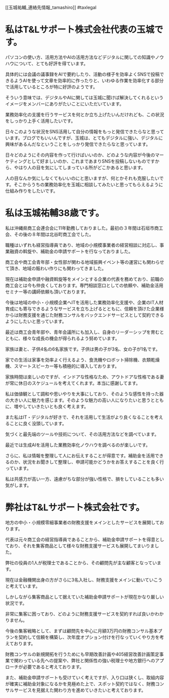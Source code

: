 [[玉城祐輔_連絡先情報_tamashiro]]
 #taxlegal
 

# 私はT&Lサポート株式会社代表の玉城です。

パソコンの使い方、活用方法やAIの活用方法などデジタルに関しての知識やノウハウについて、とても好評を得ています。

具体的には会議の議事録をAIで要約したり、活動の様子を効率よくSNSで投稿できるようAIを使って文章を効率的に作ったりと、いわゆる作業を効率化する部分で活用しているところが特に好評のようです。

そういう意味では、デジタルやAIに関しては玉城に聞けば解決してくれるというイメージをメンバーにありがたいことにいただいています。

業務効率化の支援を行うサービスを何とか立ち上げたいんだけれども、この状況をしっかり上手く活用したいです。

日々このような状況をSNS活用して自分の情報をもっと発信できたらなと思っています。ブログでもいいんですが、玉城は、とてもデジタルに強い、デジタルに興味があるんだなということをしっかり発信できたらなと思っています。

日々どのようにその内容を作って行けばいいのか、どのような内容が今後のマーケティングとして好ましいのか、これまであまりSNSを投稿しないものですから、やはり人の目を気にしてしまっている所がどこかあると思います。

人の目なんか気にしなくてもいいのにと思いますが、何とかそれも克服したいです。そこからうちの業務効率化を玉城に相談してみたいと思ってもらえるように仕組み作りをしたいです。


# 私は玉城祐輔38歳です。

私は沖縄県商工会連合会に11年勤務しておりました。最初の３年間は石垣市商工会、その後の８年間は北谷町商工会でした。

職種はいずれも経営指導員であり、地域の小規模事業者の経営相談に対応し、事業融資の斡旋や、補助金の申請サポートを行なっておりました。

商工会や商工会青年部・女性部が関わる地域振興イベント等の運営にも関わらせて頂き、地域の賑わい作りにも関わってきました。

現在は補助金申請や融資斡旋等をメインとする企業の代表を務めており、前職の商工会とは今も仲良くしております。専門相談窓口としての依頼や、補助金活用セミナー等の講師依頼も頂いております。

今後は地域の中小・小規模企業へITを活用した業務効率化支援や、企業のIT人材育成にも寄与できるようなサービスを立ち上げるとともに、信頼を頂けた企業様からは財務支援を通じた財務コンサルをバックエンドサービスとして契約できるようにしたいと思っています。

最近は商工会青年部や、青年会議所にも加入し、自身のリーダーシップを育むとともに、様々な成長の機会が得られるよう努めています。

家族は妻と、子供4名の6名家族です。子供は男の子が3名、女の子が1名です。

家での生活は家事を効率よく行えるよう、食洗機やロボット掃除機、衣類乾燥機、スマートスピーカー等も積極的に導入しております。

家族時間は楽しいのですが、インドアな性格なため、アウトドアな性格である妻が常に休日のスケジュールを考えてくれます。本当に感謝してます。

私は価値観として調和や思いやりを大事にしており、そのような感性を持った器の大きい人に魅力を感じます。そのような魅力の高い人になりたいと思うとともに、増やしていきたいとも良く考えます。

また私はIT・デジタルが好きで、それを活用して生活がより良くなることを考えることに良く没頭しています。

気づくと最先端のツールや技術について、その活用方法などを調べています。

最近では生成AIを活用した業務効率化ノウハウを調べるのが楽しいです。

さらに、私は情報を整理して人にお伝えすることが得意です。補助金を活用できるのか、状況をお聞きして整理し、申請可能かどうかをお答えすることを良く行っています。

私は共感力が高い一方、遠慮がちな部分が強い性格で、損をしていることも多い気がします。

  
  
  

# 弊社はT&Lサポート株式会社です。

地方の中小・小規模零細事業者の財務支援をメインとしたサービスを展開しております。

代表は元々商工会の経営指導員であることから、補助金申請サポートを得意としており、それを集客商品として様々な財務支援サービスも展開してまいりました。

弊社の役員の1人が税理士であることから、その顧問先が主な顧客となっています。

現在は金融機関出身の方がさらに3名入社し、財務支援をメインに動いていこうと考えています。

しかしながら集客商品として据えていた補助金申請サポートが現在かなり厳しい状況です。

非常に集客に困っており、どのように財務支援サービスを契約すれば良いかわかりません。

今後の集客戦略として、まずは顧問先を中心に月額3万円の財務コンサル基本プランを契約して信頼を構築し、次年度オプション付けを行なっていくやり方を考えております。

財務コンサルの新規開拓を行うためにも早期改善計画や405経営改善計画策定事業で関わっている先への提案や、弊社と関係性の強い税理士や地方銀行へのアプローチが必要であると考えております。

また、補助金申請サポートも受けていく考えですが、入り口は狭くし、取組内容が確実に補助金対象になるかを見極めた上で、スポット契約ではなく、財務コンサルサービスを見据えた関わり方を進めていきたいと考えております。